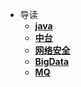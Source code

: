 <!-- docs/_sidebar.md -->
* 导读
	* [**java**](java/README.md)
	* [**中台**](中台/README.md)
	* [**网络安全**](网络安全/REDEME) 
    * [**BigData**](BigData/README.md)
    * [**MQ**](MQ/README.md)

